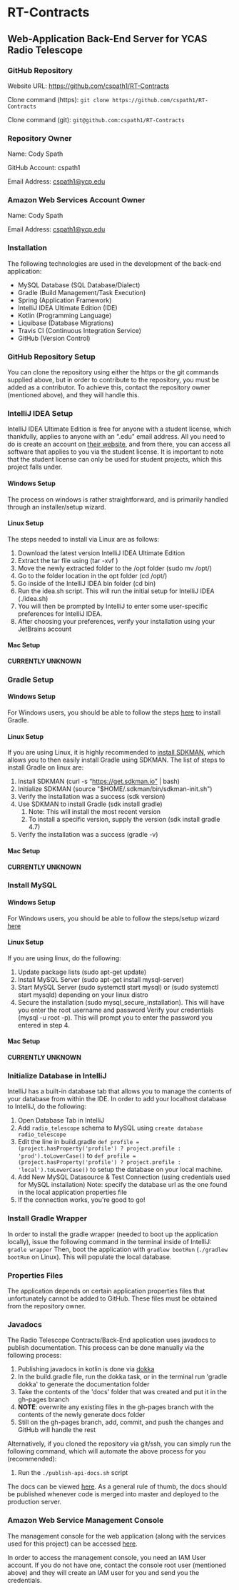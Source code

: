 # RT-Contracts

## Web-Application Back-End Server for YCAS Radio Telescope

### GitHub Repository
Website URL: https://github.com/cspath1/RT-Contracts

Clone command (https): ```git clone https://github.com/cspath1/RT-Contracts```

Clone command (git): ```git@github.com:cspath1/RT-Contracts```

### Repository Owner
Name: Cody Spath

GitHub Account: cspath1

Email Address: cspath1@ycp.edu

### Amazon Web Services Account Owner
Name: Cody Spath

Email Address: cspath1@ycp.edu

### Installation

The following technologies are used in the development of the back-end application:

* MySQL Database (SQL Database/Dialect)
* Gradle (Build Management/Task Execution)
* Spring (Application Framework)
* IntelliJ IDEA Ultimate Edition (IDE)
* Kotlin (Programming Language)
* Liquibase (Database Migrations)
* Travis CI (Continuous Integration Service)
* GitHub (Version Control)

### GitHub Repository Setup

You can clone the repository using either the https or the git commands supplied above, but in order to contribute
to the repository, you must be added as a contributor. To achieve this, contact the repository owner (mentioned 
above), and they will handle this.

### IntelliJ IDEA Setup

IntelliJ IDEA Ultimate Edition is free for anyone with a student license, which thankfully, applies to anyone
with an ".edu" email address. All you need to do is create an account on [their website](https://account.jetbrains.com),
and from there, you can access all software that applies to you via the student license. It is important to note that the student license can only be used for student projects, which this project falls under.

#### Windows Setup

The process on windows is rather straightforward, and is primarily handled through an installer/setup wizard. 

#### Linux Setup

The steps needed to install via Linux are as follows:

1. Download the latest version IntelliJ IDEA Ultimate Edition
2. Extract the tar file using (tar -xvf <filename>)
3. Move the newly extracted folder to the /opt folder (sudo mv <folder-name> /opt/)
4. Go to the folder location in the opt folder (cd /opt/<folder-name>)
5. Go inside of the IntelliJ IDEA bin folder (cd bin)
6. Run the idea.sh script. This will run the initial setup for IntelliJ IDEA (./idea.sh)
7. You will then be prompted by IntelliJ to enter some user-specific preferences for IntelliJ IDEA.
8. After choosing your preferences, verify your installation using your JetBrains account 

#### Mac Setup
**CURRENTLY UNKNOWN**

### Gradle Setup

#### Windows Setup
For Windows users, you should be able to follow the steps [here](https://gradle.org/install) to install Gradle.

#### Linux Setup
If you are using Linux, it is highly recommended to [install SDKMAN](https://sdkman.io/), which allows you
to then easily install Gradle using SDKMAN. The list of steps to install Gradle on linux are:

1. Install SDKMAN (curl -s “https://get.sdkman.io” | bash)
2. Initialize SDKMAN (source "$HOME/.sdkman/bin/sdkman-init.sh")
3. Verify the installation was a success (sdk version)
4. Use SDKMAN to install Gradle (sdk install gradle) 
    1. Note: This will install the most recent version
    2. To install a specific version, supply the version (sdk install gradle 4.7)
5. Verify the installation was a success (gradle -v)

#### Mac Setup
**CURRENTLY UNKNOWN**

### Install MySQL

#### Windows Setup
For Windows users, you should be able to follow the steps/setup wizard [here](https://dev.mysql.com/downloads/mysql/)

#### Linux Setup
If you are using linux, do the following:

1. Update package lists (sudo apt-get update)
2. Install MySQL Server (sudo apt-get install mysql-server)
3. Start MySQL Server (sudo systemctl start mysql) or (sudo systemctl start mysqld) depending on your linux distro
4. Secure the installation (sudo mysql_secure_installation). This will have you enter the root username and password
Verify your credentials (mysql -u root -p). This will prompt you to enter the password you entered in step 4.

#### Mac Setup
**CURRENTLY UNKNOWN**

### Initialize Database in IntelliJ

IntelliJ has a built-in database tab that allows you to manage the contents of your database from within the IDE.
In order to add your localhost database to IntelliJ, do the following:

1. Open Database Tab in IntelliJ
2. Add ```radio_telescope``` schema to MySQL using ```create database radio_telescope```
3. Edit the line in build.gradle
```def profile = (project.hasProperty('profile') ? project.profile : 'prod').toLowerCase()```
to
```def profile = (project.hasProperty('profile') ? project.profile : 'local').toLowerCase()```
to setup the database on your local machine.
4. Add New MySQL Datasource & Test Connection (using credentials used for MySQL installation)
Note: specify the database url as the one found in the local application properties file 
5. If the connection works, you're good to go!

### Install Gradle Wrapper

In order to install the gradle wrapper (needed to boot up the application locally), issue the following
command in the terminal inside of IntelliJ:
```gradle wrapper```
Then, boot the application with ```gradlew bootRun``` (```./gradlew bootRun``` on Linux). This will populate the local database.

### Properties Files

The application depends on certain application properties files that unfortunately cannot be added to GitHub.
These files must be obtained from the repository owner.

### Javadocs

The Radio Telescope Contracts/Back-End application uses javadocs to publish documentation. This process can be
done manually via the following process: 

1. Publishing javadocs in kotlin is done via [dokka](https://github.com/Kotlin/dokka)
2. In the build.gradle file, run the dokka task, or in the terminal run 'gradle dokka' to generate the documentation folder
3. Take the contents of the 'docs' folder that was created and put it in the gh-pages branch
4. **NOTE**: overwrite any existing files in the gh-pages branch with the contents of the newly generate docs folder
5. Still on the gh-pages branch, add, commit, and push the changes and GitHub will handle the rest

Alternatively, if you cloned the repository via git/ssh, you can simply run the following command,
which will automate the above process for you (recommended):

1. Run the ```./publish-api-docs.sh``` script

The docs can be viewed [here](https://cspath1.github.io/RT-Contracts). As a general rule of thumb, the docs
should be published whenever code is merged into master and deployed to the production server.

### Amazon Web Service Management Console

The management console for the web application (along with the services used for this project) can be 
accessed [here](https://317377631261.signin.aws.amazon.com/console).

In order to access the management console, you need an IAM User account. If you do not have one, contact the 
console root user (mentioned above) and they will create an IAM user for you and send you the credentials.
